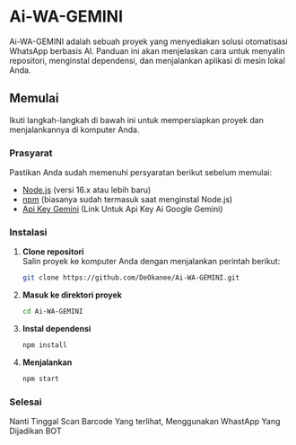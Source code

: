 # Ai-WA-GEMINI

Ai-WA-GEMINI adalah sebuah proyek yang menyediakan solusi otomatisasi WhatsApp berbasis AI. Panduan ini akan menjelaskan cara untuk menyalin repositori, menginstal dependensi, dan menjalankan aplikasi di mesin lokal Anda.

## Memulai

Ikuti langkah-langkah di bawah ini untuk mempersiapkan proyek dan menjalankannya di komputer Anda.

### Prasyarat

Pastikan Anda sudah memenuhi persyaratan berikut sebelum memulai:
- [Node.js](https://nodejs.org/) (versi 16.x atau lebih baru)
- [npm](https://www.npmjs.com/) (biasanya sudah termasuk saat menginstal Node.js)
- [Api Key Gemini](https://aistudio.google.com/app/apikey) (Link Untuk Api Key Ai Google Gemini)

### Instalasi

1. **Clone repositori**  
   Salin proyek ke komputer Anda dengan menjalankan perintah berikut:

   ```bash
   git clone https://github.com/DeOkanee/Ai-WA-GEMINI.git

2. **Masuk ke direktori proyek** 
     ```bash
   cd Ai-WA-GEMINI
3. **Instal dependensi**
    ```bash
    npm install
4. **Menjalankan**
    ```bash
    npm start

### Selesai

Nanti Tinggal Scan Barcode Yang terlihat, Menggunakan WhastApp Yang Dijadikan BOT